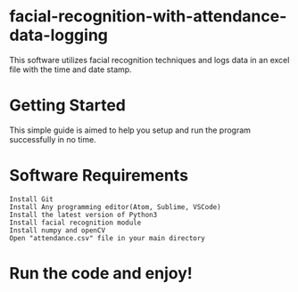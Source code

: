 # facial-recognition-with-attendance-data-logging
 This software utilizes facial recognition techniques and logs data in an excel file with the time and date stamp.
# Getting Started

This simple guide is aimed to help you setup and run the program successfully in no time.
# Software Requirements
   
    Install Git
    Install Any programming editor(Atom, Sublime, VSCode)
    Install the latest version of Python3
    Install facial recognition module
    Install numpy and openCV
    Open "attendance.csv" file in your main directory


# Run the code and enjoy!

